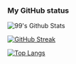 ### My GitHub status

![99's Github Stats](https://github-readme-stats.vercel.app/api?username=ppinng&bg_color=EAEDEB) 

[![GitHub Streak](http://github-readme-streak-stats.herokuapp.com?user=ppinng&bg_color=EAEDEB)](https://git.io/streak-stats) 

[![Top Langs](https://github-readme-stats.vercel.app/api/top-langs/?username=ppinng&layout=compact&bg_color=EAEDEB)](https://github.com/anuraghazra/github-readme-stats)
<!-- Proudly created with GPRM ( https://gprm.itsvg.in ) -->
